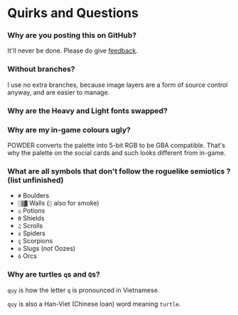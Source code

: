 # Quirks and Questions

### Why are you posting this on GitHub?
It'll never be done. Please do give [feedback](../../readme.md#feedback).

### Without branches?
I use no extra branches, because image layers are a form of source control anyway, and are easier to manage.

### Why are the Heavy and Light fonts swapped?


### Why are my in-game colours ugly?
POWDER converts the palette into 5-bit RGB to be GBA compatible. That's why the palette on the social cards and such looks different from in-game.

### What are all symbols that don't follow the roguelike semiotics ? (list unfinished)
- `#`   Boulders
- `░▒▓` Walls (`░` also for smoke)
- `⌂`   Potions
- `Θ`   Shields
- `♫`   Scrolls
- `x`   Spiders
- `ç`   Scorpions
- `o`   Slugs (*not* Oozes)
- `ö`   Orcs

### Why are turtles `q`s and `Q`s?
`quy` is how the letter `q` is pronounced in Vietnamese.

`quy` is also a Han-Viet (Chinese loan) word meaning `turtle`.
